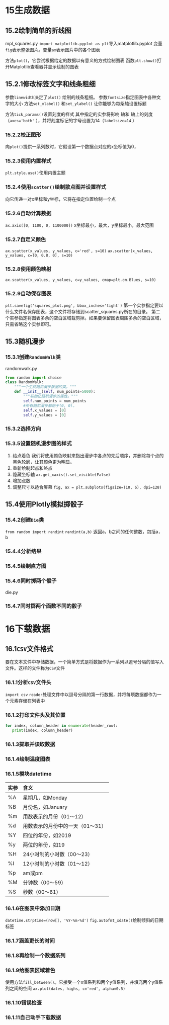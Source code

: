 # 15生成数据

## 15.2绘制简单的折线图
mpl_squares.py
`import matplotlib.pyplot as plt`导入matplotlib.pyplot
变量`fig`表示整张图片。变量`ax`表示图片中的各个图表

方法`plot()`，它尝试根据给定的数据以有意义的方式绘制图表
函数`plt.show()`打开Matplotlib查看器并显示绘制的图表

## 15.2.1修改标签文字和线条粗细
参数`linewidth`决定了`plot()` 绘制的线条粗细。
参数`fontsize`指定图表中各种文字的大小
方法`set_xlabel()` 和`set_ylabel()` 让你能够为每条轴设置标题

方法`tick_params()`设置刻度的样式
其中指定的实参将影响 轴和 轴上的刻度（`axes='both'` ），并将刻度标记的字号设置为14（`labelsize=14` ）

### 15.2.2校正图形
向`plot()`提供一系列数时，它假设第一个数据点对应的x坐标值为0，

### 15.2.3使用内置样式
`plt.style.use()`使用内置主题

### 15.2.4使用`scatter()`绘制散点图并设置样式
向它传递一对x坐标和y坐标，它将在指定位置绘制一个点

### 15.2.6自动计算数据
`ax.axis([0, 1100, 0, 1100000])`
x坐标最小，最大，y坐标最小，最大范围

### 15.2.7自定义颜色
`ax.scatter(x_values, y_values, c='red', s=10)`
`ax.scatter(x_values, y_values, c=(0, 0.8, 0), s=10)`

### 15.2.8使用颜色映射
`ax.scatter(x_values, y_values, c=y_values, cmap=plt.cm.Blues, s=10)`

### 15.2.9自动保存图表
`plt.savefig('squares_plot.png', bbox_inches='tight')`
第一个实参指定要以什么文件名保存图表，这个文件将存储到scatter_squares.py所在的目录。
第二个实参指定将图表多余的空白区域裁剪掉。如果要保留图表周围多余的空白区域，只需省略这个实参即可。

## 15.3随机漫步

### 15.3.1创建`RandomWalk`类
randomwalk.py
```py
from random import choice
class RandomWalk:
    """一个生成随机漫步数据的类。"""
    def __init__(self, num_points=5000):
        """初始化随机漫步的属性。"""
        self.num_points = num_points
        #所有随机漫步都始于(0, 0)。
        self.x_values = [0]
        self.y_values = [0]
```
### 15.3.2选择方向

### 15.3.5设置随机漫步图的样式
1. 给点着色
   我们将使用颜色映射来指出漫步中各点的先后顺序，并删除每个点的黑色轮廓，让其颜色更为明显。
2. 重新绘制起点和终点
3. 隐藏坐标轴
   `ax.get_xaxis().set_visible(False)`
4. 增加点数
5. 调整尺寸以适合屏幕
   `fig, ax = plt.subplots(figsize=(10, 6), dpi=128)`

## 15.4使用Plotly模拟掷骰子

### 15.4.2创建`Die`类
`from random import randint`
`randint(a,b)`
返回a，b之间的任何整数，包括a，b

### 15.4.4分析结果

### 15.4.5绘制直方图

### 15.4.6同时掷两个骰子
die.py

### 15.4.7同时掷两个面数不同的骰子

# 16下载数据

## 16.1`CSV`文件格式
要在文本文件中存储数据，一个简单方式是将数据作为一系列以逗号分隔的值写入文件。这样的文件称为`CSV`文件

### 16.1.1分析`CSV`文件头
`import csv`
`reader`处理文件中以逗号分隔的第一行数据，并将每项数据都作为一个元素存储在列表中

### 16.1.2打印文件头及其位置
```py
for index, column_header in enumerate(header_row):
   print(index, column_header)
```

### 16.1.3提取并读取数据

### 16.1.4绘制温度图表

### 16.1.5模块datetime
|实参 |含义|
|:---|:---|
|%A |星期几，如Monday|
|%B |月份名，如January|
|%m |用数表示的月份（01～12）|
|%d |用数表示的月份中的一天（01～31）|
|%Y |四位的年份，如2019|
|%y |两位的年份，如19|
|%H |24小时制的小时数（00～23）|
|%I |12小时制的小时数（01～12）|
|%p |am或pm|
|%M |分钟数（00～59）|
|%S |秒数（00～61）|

### 16.1.6在图表中添加日期
`datetime.strptime=(row[], '%Y-%m-%d')`
`fig.autofmt_xdate()`绘制倾斜的日期标签

### 16.1.7涵盖更长的时间

### 16.1.8再绘制一个数据系列

### 16.1.9给图表区域着色
使用方法`fill_between()`。它接受一个x值系列和两个y值系列，并填充两个y值系列之间的空间
`ax.plot(dates, highs, c='red', alpha=0.5)`

### 16.1.10错误检查

### 16.1.11自己动手下载数据